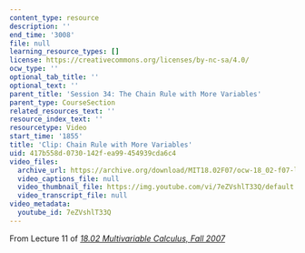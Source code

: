 ```yaml
---
content_type: resource
description: ''
end_time: '3008'
file: null
learning_resource_types: []
license: https://creativecommons.org/licenses/by-nc-sa/4.0/
ocw_type: ''
optional_tab_title: ''
optional_text: ''
parent_title: 'Session 34: The Chain Rule with More Variables'
parent_type: CourseSection
related_resources_text: ''
resource_index_text: ''
resourcetype: Video
start_time: '1855'
title: 'Clip: Chain Rule with More Variables'
uid: 417b558d-0730-142f-ea99-454939cda6c4
video_files:
  archive_url: https://archive.org/download/MIT18.02F07/ocw-18_02-f07-lec11_300k.mp4
  video_captions_file: null
  video_thumbnail_file: https://img.youtube.com/vi/7eZVshlT33Q/default.jpg
  video_transcript_file: null
video_metadata:
  youtube_id: 7eZVshlT33Q
---
```


From Lecture 11 of [_18.02 Multivariable Calculus, Fall 2007_](/courses/18-02-multivariable-calculus-fall-2007/video_galleries/video-lectures)

